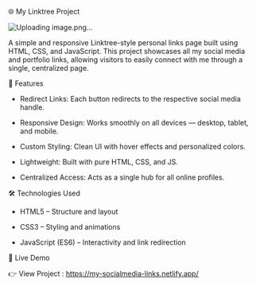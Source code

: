 🌐 My Linktree Project

![Uploading image.png…]()

A simple and responsive Linktree-style personal links page built using HTML, CSS, and JavaScript. This project showcases all my social media and portfolio links, allowing visitors to easily connect with me through a single, centralized page.


🚀 Features

- Redirect Links: Each button redirects to the respective social media handle.

- Responsive Design: Works smoothly on all devices — desktop, tablet, and mobile.

-  Custom Styling: Clean UI with hover effects and personalized colors.

- Lightweight: Built with pure HTML, CSS, and JS.

- Centralized Access: Acts as a single hub for all online profiles.


🛠️ Technologies Used

- HTML5 – Structure and layout

- CSS3 – Styling and animations

- JavaScript (ES6) – Interactivity and link redirection

  
🔗 Live Demo

👉 View Project : https://my-socialmedia-links.netlify.app/
